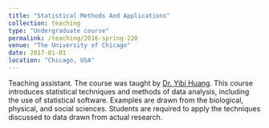 ```yaml
---
title: "Statistical Methods And Applications"
collection: teaching
type: "Undergraduate course"
permalink: /teaching/2016-spring-220
venue: "The University of Chicago"
date: 2017-01-01
location: "Chicago, USA"
---
```


Teaching assistant. The course was taught by [Dr. Yibi Huang](https://galton.uchicago.edu/~yibi/). This course introduces statistical techniques and methods of data analysis, including the use of statistical software. Examples are drawn from the biological, physical, and social sciences. Students are required to apply the techniques discussed to data drawn from actual research.
